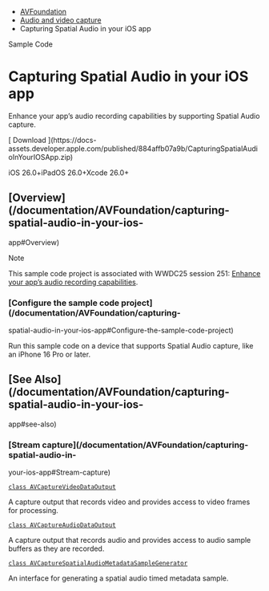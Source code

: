   * [ AVFoundation ](/documentation/avfoundation)
  * [ Audio and video capture ](/documentation/avfoundation/audio-and-video-capture)
  * Capturing Spatial Audio in your iOS app 

Sample Code

# Capturing Spatial Audio in your iOS app

Enhance your app’s audio recording capabilities by supporting Spatial Audio
capture.

[ Download ](https://docs-
assets.developer.apple.com/published/884affb07a9b/CapturingSpatialAudioInYourIOSApp.zip)

iOS 26.0+iPadOS 26.0+Xcode 26.0+

## [Overview](/documentation/AVFoundation/capturing-spatial-audio-in-your-ios-
app#Overview)

Note

This sample code project is associated with WWDC25 session 251: [Enhance your
app’s audio recording
capabilities](https://developer.apple.com/videos/play/wwdc2025/251).

### [Configure the sample code project](/documentation/AVFoundation/capturing-
spatial-audio-in-your-ios-app#Configure-the-sample-code-project)

Run this sample code on a device that supports Spatial Audio capture, like an
iPhone 16 Pro or later.

## [See Also](/documentation/AVFoundation/capturing-spatial-audio-in-your-ios-
app#see-also)

### [Stream capture](/documentation/AVFoundation/capturing-spatial-audio-in-
your-ios-app#Stream-capture)

[`class
AVCaptureVideoDataOutput`](/documentation/avfoundation/avcapturevideodataoutput)

A capture output that records video and provides access to video frames for
processing.

[`class
AVCaptureAudioDataOutput`](/documentation/avfoundation/avcaptureaudiodataoutput)

A capture output that records audio and provides access to audio sample
buffers as they are recorded.

[`class
AVCaptureSpatialAudioMetadataSampleGenerator`](/documentation/avfoundation/avcapturespatialaudiometadatasamplegenerator)

An interface for generating a spatial audio timed metadata sample.

